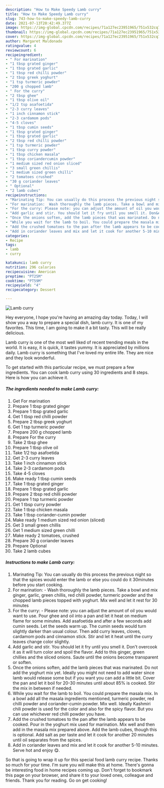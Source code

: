 ```yaml
---
description: "How to Make Speedy Lamb curry"
title: "How to Make Speedy Lamb curry"
slug: 743-how-to-make-speedy-lamb-curry
date: 2021-07-13T20:42:49.377Z
image: https://img-global.cpcdn.com/recipes/71a127ec23951965/751x532cq70/lamb-curry-recipe-main-photo.jpg
thumbnail: https://img-global.cpcdn.com/recipes/71a127ec23951965/751x532cq70/lamb-curry-recipe-main-photo.jpg
cover: https://img-global.cpcdn.com/recipes/71a127ec23951965/751x532cq70/lamb-curry-recipe-main-photo.jpg
author: Margaret Maldonado
ratingvalue: 4
reviewcount: 6
recipeingredient:
- " For marination"
- "1 tbsp grated ginger"
- "1 tbsp grated garlic"
- "1 tbsp red chilli powder"
- "2 tbsp greek yoghurt"
- "1 tsp turmeric powder"
- "200 g chopped lamb"
- " For the curry"
- "2 tbsp ghee"
- "1 tbsp olive oil"
- "1/2 tsp asafoetida"
- "2-3 curry leaves"
- "1 inch cinnamon stick"
- "2-3 cardamom pods"
- "4-5 cloves"
- "1 tbsp cumin seeds"
- "1 tbsp grated ginger"
- "1 tbsp grated garlic"
- "2 tbsp red chilli powder"
- "1 tsp turmeric powder"
- "1 tbsp curry powder"
- "1 tbsp chicken masala"
- "1 tbsp coriandercumin powder"
- "1 medium sized red onion sliced"
- "3 small green chillis"
- "1 medium sized green chilli"
- "2 tomatoes crushed"
- "30 g coriander leaves"
- " Optional"
- "2 lamb cubes"
recipeinstructions:
- "Marinating Tip: You can usually do this process the previous night so that the spices would enter the lamb or else you could do it 30minutes before you start cooking."
- "For marination:  Wash thoroughly the lamb pieces. Take a bowl and mix ginger, garlic, green chillis, red chilli powder, turmeric powder and the chopped lamb pieces topped with yoghurt. Mix well and let it rest for 30 minutes"
- "For the curry: Please note: you can adjust the amount of oil you would want to use. Pour ghee and oil into a pan and let it heat on medium flame for some minutes. Add asafoetida and after a few seconds add cumin seeds. Let the seeds warm up. The cumin seeds would turn slightly darker than usual colour. Then add curry leaves, cloves, cardamom pods and cinnamon stick. Stir and let it heat until the curry leaves change color slightly."
- "Add garlic and stir. You should let it fry until you smell it. Don&#39;t overcook it as it will turn color and spoil the flavor. Add to this ginger, green chillies and the sliced onions. Saute until the onions become transparent or soften."
- "Once the onions soften, add the lamb pieces that was marinated. Do not add the yoghurt mix yet. Ideally you might not need to add water since lamb would release some but if you want you can add a little bit. Cover the pan and let it boil for 20-30 minutes until about 85% is cooked. Stir the mix in between if needed."
- "While you wait for the lamb to boil. You could prepare the masala mix. In a bowl add all the masala ingredients mentioned, turmeric powder, red chilli powder and coriander-cumin powder. Mix well. Ideally Kashmiri chili powder is used for the color and also for the spicy flavor. But you can use whichever red chilli powder you have."
- "Add the crushed tomatoes to the pan after the lamb appears to be cooked. Pour in the yoghurt mix used for marination. Mix well and then add in the masala mix prepared above. Add the lamb cubes, though this is optional. Add salt as per taste and let it cook for another 20 minutes until oil separates from the spices."
- "Add in coriander leaves and mix and let it cook for another 5-10 minutes. Serve hot and enjoy 😋."
categories:
- Recipe
tags:
- lamb
- curry

katakunci: lamb curry 
nutrition: 296 calories
recipecuisine: American
preptime: "PT25M"
cooktime: "PT59M"
recipeyield: "4"
recipecategory: Dessert

---
```



![Lamb curry](https://img-global.cpcdn.com/recipes/71a127ec23951965/751x532cq70/lamb-curry-recipe-main-photo.jpg)

Hey everyone, I hope you're having an amazing day today. Today, I will show you a way to prepare a special dish, lamb curry. It is one of my favorites. This time, I am going to make it a bit tasty. This will be really delicious.

Lamb curry is one of the most well liked of recent trending meals in the world. It is easy, it is quick, it tastes yummy. It is appreciated by millions daily. Lamb curry is something that I've loved my entire life. They are nice and they look wonderful.




To get started with this particular recipe, we must prepare a few ingredients. You can cook lamb curry using 30 ingredients and 8 steps. Here is how you can achieve it.

<!--inarticleads1-->

##### The ingredients needed to make Lamb curry:

1. Get  For marination
1. Prepare 1 tbsp grated ginger
1. Prepare 1 tbsp grated garlic
1. Get 1 tbsp red chilli powder
1. Prepare 2 tbsp greek yoghurt
1. Get 1 tsp turmeric powder
1. Prepare 200 g chopped lamb
1. Prepare  For the curry
1. Take 2 tbsp ghee
1. Prepare 1 tbsp olive oil
1. Take 1/2 tsp asafoetida
1. Get 2-3 curry leaves
1. Take 1 inch cinnamon stick
1. Take 2-3 cardamom pods
1. Take 4-5 cloves
1. Make ready 1 tbsp cumin seeds
1. Take 1 tbsp grated ginger
1. Prepare 1 tbsp grated garlic
1. Prepare 2 tbsp red chilli powder
1. Prepare 1 tsp turmeric powder
1. Get 1 tbsp curry powder
1. Take 1 tbsp chicken masala
1. Take 1 tbsp coriander-cumin powder
1. Make ready 1 medium sized red onion (sliced)
1. Get 3 small green chillis
1. Get 1 medium sized green chilli
1. Make ready 2 tomatoes, crushed
1. Prepare 30 g coriander leaves
1. Prepare  Optional
1. Take 2 lamb cubes




<!--inarticleads2-->

##### Instructions to make Lamb curry:

1. Marinating Tip: You can usually do this process the previous night so that the spices would enter the lamb or else you could do it 30minutes before you start cooking.
1. For marination:  - Wash thoroughly the lamb pieces. Take a bowl and mix ginger, garlic, green chillis, red chilli powder, turmeric powder and the chopped lamb pieces topped with yoghurt. Mix well and let it rest for 30 minutes
1. For the curry: - Please note: you can adjust the amount of oil you would want to use. Pour ghee and oil into a pan and let it heat on medium flame for some minutes. Add asafoetida and after a few seconds add cumin seeds. Let the seeds warm up. The cumin seeds would turn slightly darker than usual colour. Then add curry leaves, cloves, cardamom pods and cinnamon stick. Stir and let it heat until the curry leaves change color slightly.
1. Add garlic and stir. You should let it fry until you smell it. Don&#39;t overcook it as it will turn color and spoil the flavor. Add to this ginger, green chillies and the sliced onions. Saute until the onions become transparent or soften.
1. Once the onions soften, add the lamb pieces that was marinated. Do not add the yoghurt mix yet. Ideally you might not need to add water since lamb would release some but if you want you can add a little bit. Cover the pan and let it boil for 20-30 minutes until about 85% is cooked. Stir the mix in between if needed.
1. While you wait for the lamb to boil. You could prepare the masala mix. In a bowl add all the masala ingredients mentioned, turmeric powder, red chilli powder and coriander-cumin powder. Mix well. Ideally Kashmiri chili powder is used for the color and also for the spicy flavor. But you can use whichever red chilli powder you have.
1. Add the crushed tomatoes to the pan after the lamb appears to be cooked. Pour in the yoghurt mix used for marination. Mix well and then add in the masala mix prepared above. Add the lamb cubes, though this is optional. Add salt as per taste and let it cook for another 20 minutes until oil separates from the spices.
1. Add in coriander leaves and mix and let it cook for another 5-10 minutes. Serve hot and enjoy 😋.




So that is going to wrap it up for this special food lamb curry recipe. Thanks so much for your time. I'm sure you will make this at home. There's gonna be interesting food in home recipes coming up. Don't forget to bookmark this page on your browser, and share it to your loved ones, colleague and friends. Thank you for reading. Go on get cooking!
